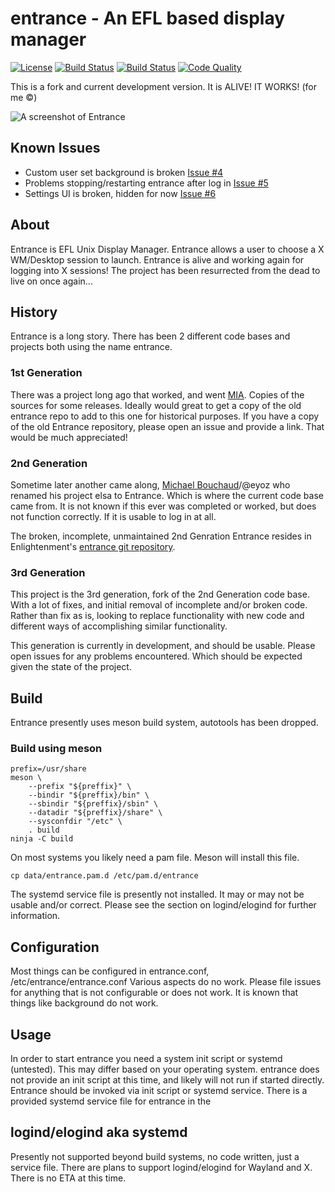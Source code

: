 # entrance - An EFL based display manager
[![License](http://img.shields.io/badge/license-GPLv3-blue.svg?colorB=9977bb&style=plastic)](https://github.com/Obsidian-StudiosInc/entrance/blob/master/LICENSE)
[![Build Status](https://img.shields.io/travis/Obsidian-StudiosInc/entrance/master.svg?colorA=9977bb&style=plastic)](https://travis-ci.org/Obsidian-StudiosInc/entrance)
[![Build Status](https://img.shields.io/shippable/59415c1aa155af0700adbcb3/master.svg?colorA=9977bb&style=plastic)](https://app.shippable.com/projects/59415c1aa155af0700adbcb3/)
[![Code Quality](https://img.shields.io/coverity/scan/12936.svg?colorA=9977bb&style=plastic)](https://scan.coverity.com/projects/obsidian-studiosinc-entrance)


This is a fork and current development version.
It is ALIVE! IT WORKS! (for me ©)

![A screenshot of Entrance](https://user-images.githubusercontent.com/12835340/29548111-4d3460fa-86cc-11e7-8e19-3b7456be3190.jpg)

## Known Issues
- Custom user set background is broken
[Issue #4](https://github.com/Obsidian-StudiosInc/entrance/issues/4)
- Problems stopping/restarting entrance after log in
[Issue #5](https://github.com/Obsidian-StudiosInc/entrance/issues/5)
- Settings UI is broken, hidden for now
[Issue #6](https://github.com/Obsidian-StudiosInc/entrance/issues/6)

## About
Entrance is EFL Unix Display Manager. Entrance allows a user to choose a 
X WM/Desktop session to launch. Entrance is alive and working again for 
logging into X sessions! The project has been resurrected from the dead 
to live on once again...

## History
Entrance is a long story. There has been 2 different code bases and 
projects both using the name entrance.

### 1st Generation
There was a project long ago that worked, and went 
[MIA](http://xcomputerman.com/pages/entrance.html). Copies of the 
sources for some releases. Ideally would great to get a copy of the old 
entrance repo to add to this one for historical purposes. If you have a 
copy of the old Entrance repository, please open an issue and provide 
a link. That would be much appreciated!

### 2nd Generation 
Sometime later another came along,
[Michael Bouchaud](https://github.com/eyoz)/@eyoz who renamed his 
project elsa to Entrance. Which is where the current code base came 
from. It is not known if this ever was completed or worked, but 
does not function correctly. If it is usable to log in at all.

The broken, incomplete, unmaintained 2nd Genration Entrance 
resides in Enlightenment's
[entrance git 
repository](https://git.enlightenment.org/misc/entrance.git/).

### 3rd Generation
This project is the 3rd generation, fork of the 2nd Generation code 
base. With a lot of fixes, and initial removal of incomplete and/or 
broken code. Rather than fix as is, looking to replace functionality 
with new code and different ways of accomplishing similar functionality.

This generation is currently in development, and should be usable. 
Please open issues for any problems encountered. Which should be 
expected given the state of the project.

## Build
Entrance presently uses meson build system, autotools has been dropped. 

### Build using meson
```
prefix=/usr/share
meson \
	--prefix "${preffix}" \
	--bindir "${preffix}/bin" \
	--sbindir "${preffix}/sbin" \
	--datadir "${preffix}/share" \
	--sysconfdir "/etc" \
	. build
ninja -C build
```

On most systems you likely need a pam file. Meson will install this file.
```
cp data/entrance.pam.d /etc/pam.d/entrance
```

The systemd service file is presently not installed. It may or may not 
be usable and/or correct. Please see the section on logind/elogind for 
further information.

## Configuration
Most things can be configured in entrance.conf, /etc/entrance/entrance.conf
Various aspects do no work. Please file issues for anything that is not 
configurable or does not work. It is known that things like background 
do not work.

## Usage
In order to start entrance you need a system init script or systemd (untested). 
This may differ based on your operating system. entrance does not 
provide an init script at this time, and likely will not run if started
directly. Entrance should be invoked via init script or systemd service. 
There is a provided systemd service file for entrance in the  

## logind/elogind aka systemd
Presently not supported beyond build systems, no code written, just a 
service file. There are plans to support logind/elogind for Wayland and 
X. There is no ETA at this time.
